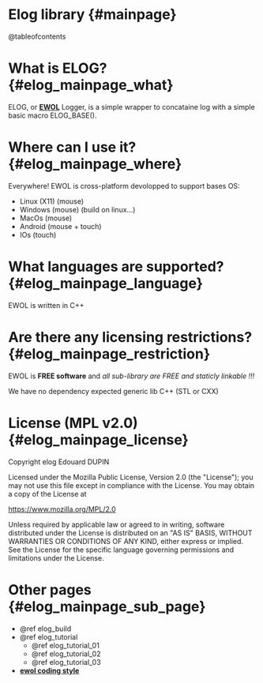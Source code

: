 Elog library                                {#mainpage}
============

@tableofcontents

What is ELOG?                               {#elog_mainpage_what}
=============

ELOG, or [**EWOL**](http://atria-soft.github.io/ewol) Logger, is a simple wrapper to concataine log with a simple basic macro ELOG_BASE().

Where can I use it?                         {#elog_mainpage_where}
===================

Everywhere! EWOL is cross-platform devolopped to support bases OS:
- Linux (X11) (mouse)
- Windows (mouse) (build on linux...)
- MacOs (mouse)
- Android (mouse + touch)
- IOs (touch)

What languages are supported?               {#elog_mainpage_language}
=============================

EWOL is written in C++

Are there any licensing restrictions?       {#elog_mainpage_restriction}
=====================================

EWOL is **FREE software** and _all sub-library are FREE and staticly linkable !!!_

We have no dependency expected generic lib C++ (STL or CXX)

License (MPL v2.0)                          {#elog_mainpage_license}
==================

Copyright elog Edouard DUPIN

Licensed under the Mozilla Public License, Version 2.0 (the "License");
you may not use this file except in compliance with the License.
You may obtain a copy of the License at

<https://www.mozilla.org/MPL/2.0>

Unless required by applicable law or agreed to in writing, software
distributed under the License is distributed on an "AS IS" BASIS,
WITHOUT WARRANTIES OR CONDITIONS OF ANY KIND, either express or implied.
See the License for the specific language governing permissions and
limitations under the License.

Other pages                              {#elog_mainpage_sub_page}
===========

  - @ref elog_build
  - @ref elog_tutorial
    * @ref elog_tutorial_01
    * @ref elog_tutorial_02
    * @ref elog_tutorial_03
  - [**ewol coding style**](http://atria-soft.github.io/ewol/ewol_coding_style.html)

